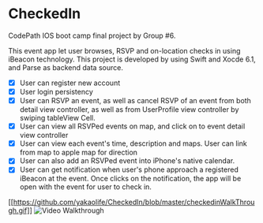 


# CheckedIn
CodePath IOS boot camp final project by Group #6.

This event app let user browses, RSVP and on-location checks in using iBeacon technology. This project is developed by using Swift and Xocde 6.1, and Parse as backend data source.

 * [x] User can register new account
 * [x] User login persistency
 * [x] User can RSVP an event, as well as cancel RSVP of an event from both detail view  controller, as well as from UserProfile view controller by swiping tableView Cell. 
 * [x] User can view all RSVPed events on map, and click on to event detail view controller
 * [x] User can view each event's time, description and maps. User can link from map to apple map for direction
 * [x] User can also add an RSVPed event into iPhone's native calendar. 
 * [x] User can get notification when user's phone approach a registered iBeacon at the event. Once clicks on the notification, the app will be open with the event for user to check in.
 
 [[https://github.com/yakaolife/CheckedIn/blob/master/checkedinWalkThrough.gif]]
![Video Walkthrough](http://i.imgur.com/NN4NRgx.gif)
